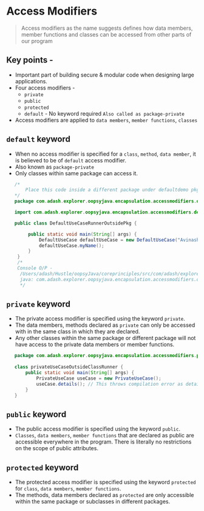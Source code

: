 # Access Modifiers

> Access modifiers as the name suggests defines how data members, member functions and classes can be accessed from other parts of our program

## Key points -
- Important part of building secure & modular code when designing large applications.
- Four access modifiers -
   - `private`
   - `public`
   - `protected`
   - `default` - No keyword required `Also called as package-private`
- Access modifiers are applied to `data members`, `member functions`, `classes`


## `default` keyword 
- When no access modifier is specified for a `class`, `method`, `data member`, it is believed to be of `default` access modifier.
- Also known as `package-private`
- Only classes within same package can access it.

```java
   /*
       Place this code inside a different package under defaultdemo pkg to test it.
   */
   package com.adash.explorer.oopsyjava.encapsulation.accessmodifiers.defaultdemo.outsidepkg;

   import com.adash.explorer.oopsyjava.encapsulation.accessmodifiers.defaultdemo.DefaultUseCase;

   public class DefaultUseCaseRunnerOutsidePkg {

        public static void main(String[] args) {
            DefaultUseCase defaultUseCase = new DefaultUseCase("Avinash");
            defaultUseCase.myName();
        }
    }
    /*
    Console O/P -
     /Users/adash/Hustle/oopsyJava/coreprinciples/src/com/adash/explorer/oopsyjava/encapsulation/accessmodifiers/defaultdemo/outsidepkg/DefaultUseCaseRunnerOutsidePkg.java:3:78
     java: com.adash.explorer.oopsyjava.encapsulation.accessmodifiers.defaultdemo.DefaultUseCase is not public in com.adash.explorer.oopsyjava.encapsulation.accessmodifiers.defaultdemo; cannot be accessed from outside package
     */
```


## `private` keyword
- The private access modifier is specified using the keyword `private`.
- The data members, methods declared as `private` can only be accessed with in the same class in which they are declared.
- Any other classes within the same package or different package will not have access to the private data members or member functions.
```java
   package com.adash.explorer.oopsyjava.encapsulation.accessmodifiers.privatedemo;
   
   class privateUseCaseOutsideClassRunner {
       public static void main(String[] args) {
           PrivateUseCase useCase = new PrivateUseCase();
           useCase.details(); // This throws compilation error as details() is private
       }
   }
```


## `public` keyword
- The public access modifier is specified using the keyword `public`.
- `Classes`, `data members`, `member functions` that are declared as public are accessible everywhere in the program. There is literally no restrictions on the scope of public attributes.


## `protected` keyword
- The protected access modifier is specified using the keyword `protected` for `class`, `data members`, `member functions`.
- The methods, data members declared as `protected` are only accessible within the same package or subclasses in different packages.